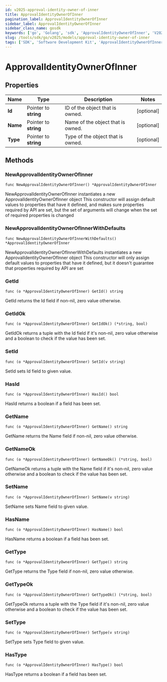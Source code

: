 ```yaml
---
id: v2025-approval-identity-owner-of-inner
title: ApprovalIdentityOwnerOfInner
pagination_label: ApprovalIdentityOwnerOfInner
sidebar_label: ApprovalIdentityOwnerOfInner
sidebar_class_name: gosdk
keywords: ['go', 'Golang', 'sdk', 'ApprovalIdentityOwnerOfInner', 'V2025ApprovalIdentityOwnerOfInner'] 
slug: /tools/sdk/go/v2025/models/approval-identity-owner-of-inner
tags: ['SDK', 'Software Development Kit', 'ApprovalIdentityOwnerOfInner', 'V2025ApprovalIdentityOwnerOfInner']
---
```


# ApprovalIdentityOwnerOfInner

## Properties

Name | Type | Description | Notes
------------ | ------------- | ------------- | -------------
**Id** | Pointer to **string** | ID of the object that is owned. | [optional] 
**Name** | Pointer to **string** | Name of the object that is owned. | [optional] 
**Type** | Pointer to **string** | Type of the object that is owned. | [optional] 

## Methods

### NewApprovalIdentityOwnerOfInner

`func NewApprovalIdentityOwnerOfInner() *ApprovalIdentityOwnerOfInner`

NewApprovalIdentityOwnerOfInner instantiates a new ApprovalIdentityOwnerOfInner object
This constructor will assign default values to properties that have it defined,
and makes sure properties required by API are set, but the set of arguments
will change when the set of required properties is changed

### NewApprovalIdentityOwnerOfInnerWithDefaults

`func NewApprovalIdentityOwnerOfInnerWithDefaults() *ApprovalIdentityOwnerOfInner`

NewApprovalIdentityOwnerOfInnerWithDefaults instantiates a new ApprovalIdentityOwnerOfInner object
This constructor will only assign default values to properties that have it defined,
but it doesn't guarantee that properties required by API are set

### GetId

`func (o *ApprovalIdentityOwnerOfInner) GetId() string`

GetId returns the Id field if non-nil, zero value otherwise.

### GetIdOk

`func (o *ApprovalIdentityOwnerOfInner) GetIdOk() (*string, bool)`

GetIdOk returns a tuple with the Id field if it's non-nil, zero value otherwise
and a boolean to check if the value has been set.

### SetId

`func (o *ApprovalIdentityOwnerOfInner) SetId(v string)`

SetId sets Id field to given value.

### HasId

`func (o *ApprovalIdentityOwnerOfInner) HasId() bool`

HasId returns a boolean if a field has been set.

### GetName

`func (o *ApprovalIdentityOwnerOfInner) GetName() string`

GetName returns the Name field if non-nil, zero value otherwise.

### GetNameOk

`func (o *ApprovalIdentityOwnerOfInner) GetNameOk() (*string, bool)`

GetNameOk returns a tuple with the Name field if it's non-nil, zero value otherwise
and a boolean to check if the value has been set.

### SetName

`func (o *ApprovalIdentityOwnerOfInner) SetName(v string)`

SetName sets Name field to given value.

### HasName

`func (o *ApprovalIdentityOwnerOfInner) HasName() bool`

HasName returns a boolean if a field has been set.

### GetType

`func (o *ApprovalIdentityOwnerOfInner) GetType() string`

GetType returns the Type field if non-nil, zero value otherwise.

### GetTypeOk

`func (o *ApprovalIdentityOwnerOfInner) GetTypeOk() (*string, bool)`

GetTypeOk returns a tuple with the Type field if it's non-nil, zero value otherwise
and a boolean to check if the value has been set.

### SetType

`func (o *ApprovalIdentityOwnerOfInner) SetType(v string)`

SetType sets Type field to given value.

### HasType

`func (o *ApprovalIdentityOwnerOfInner) HasType() bool`

HasType returns a boolean if a field has been set.


